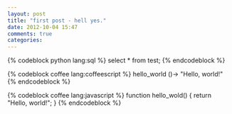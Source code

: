 ```yaml
---
layout: post
title: "first post - hell yes."
date: 2012-10-04 15:47
comments: true
categories: 
---
```

{% codeblock python lang:sql %}
select * from test;
{% endcodeblock %}


{% codeblock coffee lang:coffeescript %}
hello_world ()->
    "Hello, world!"
{% endcodeblock %}


{% codeblock coffee lang:javascript %}
function hello_wold() {
    return "Hello, world!";
}
{% endcodeblock %}
